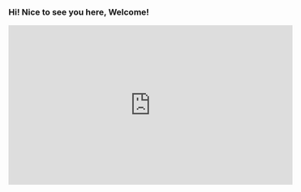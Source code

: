 ### Hi! Nice to see you here, Welcome!

<iframe width="560" height="315" src="https://www.youtube.com/embed/VBNAKXxSuIM" frameborder="0" allow="accelerometer; autoplay; encrypted-media; gyroscope; picture-in-picture" allowfullscreen></iframe>
